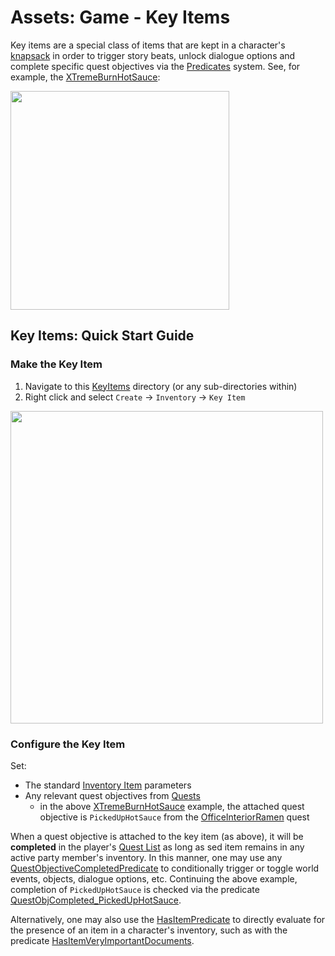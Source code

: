 # Assets:  Game - Key Items

Key items are a special class of items that are kept in a character's [knapsack](../../../../Scripts/Inventory/Knapsack.cs) in order to trigger story beats, unlock dialogue options and complete specific quest objectives via the [Predicates](../../../Predicates/) system.  See, for example, the [XTremeBurnHotSauce](./XTremeBurnHotSauce.asset):

<img src="../../../../../InfoTools/Documentation/Game/OnLoadAssets/Inventory/KeyItemExample.png" width="350">

## Key Items: Quick Start Guide

### Make the Key Item

1. Navigate to this [KeyItems](./) directory (or any sub-directories within)
2. Right click and select `Create` -> `Inventory` -> `Key Item`

<img src="../../../../../InfoTools/Documentation/Game/OnLoadAssets/Inventory/NewItemMenu.png" width="500">

### Configure the Key Item

Set:
* The standard [Inventory Item](../) parameters
* Any relevant quest objectives from [Quests](../../Quests/)
  * in the above [XTremeBurnHotSauce](./XTremeBurnHotSauce.asset) example, the attached quest objective is `PickedUpHotSauce` from the [OfficeInteriorRamen](../../Quests/OfficeInteriorRamen.asset) quest

When a quest objective is attached to the key item (as above), it will be **completed** in the player's [Quest List](../../../../Scripts/Quests/QuestList.cs) as long as sed item remains in any active party member's inventory.  In this manner, one may use any [QuestObjectiveCompletedPredicate](../../../../Scripts/Predicates/QuestListPredicates/QuestObjectiveCompletedPredicate.cs) to conditionally trigger or toggle world events, objects, dialogue options, etc.  Continuing the above example, completion of `PickedUpHotSauce` is checked via the predicate [QuestObjCompleted_PickedUpHotSauce](../../../Predicates/QuestList/OfficeInterior/QuestObjCompleted_PickedUpHotSauce.asset).

Alternatively, one may also use the [HasItemPredicate](../../../../Scripts/Predicates/KnapsackPredicates/HasItemPredicate.cs) to directly evaluate for the presence of an item in a character's inventory, such as with the predicate [HasItemVeryImportantDocuments](../../../Predicates/Knapsack/HasItemVeryImportantDocuments.asset).
